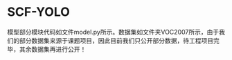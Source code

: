# SCF-YOLO
模型部分模块代码如文件model.py所示。数据集如文件夹VOC2007所示，由于我们的部分数据集来源于课题项目，因此目前我们只公开部分数据，待工程项目完毕，其余数据集再进行公开！
